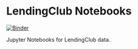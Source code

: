 # LendingClub Notebooks

[![Binder](https://mybinder.org/badge_logo.svg)](https://mybinder.org/v2/gh/heathernfran/lending_club_notebooks/HEAD)

Jupyter Notebooks for LendingClub data.
